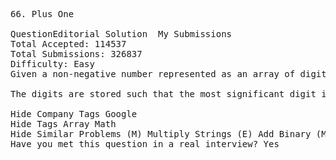 <pre>
66. Plus One  

QuestionEditorial Solution  My Submissions
Total Accepted: 114537
Total Submissions: 326837
Difficulty: Easy
Given a non-negative number represented as an array of digits, plus one to the number.

The digits are stored such that the most significant digit is at the head of the list.

Hide Company Tags Google
Hide Tags Array Math
Hide Similar Problems (M) Multiply Strings (E) Add Binary (M) Plus One Linked List
Have you met this question in a real interview? Yes  
</pre>
